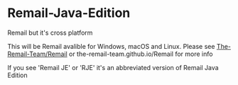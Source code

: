 # Remail-Java-Edition
Remail but it's cross platform

This will be Remail avalible for Windows, macOS and Linux.
Please see [The-Remail-Team/Remail](github.com/The-Remail-Team/Remail) or the-remail-team.github.io/Remail for more info

If you see 'Remail JE' or 'RJE' it's an abbreviated version of Remail Java Edition
